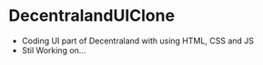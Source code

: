 # DecentralandUIClone
- Coding UI part of Decentraland with using HTML, CSS and JS
- Stil Working on...